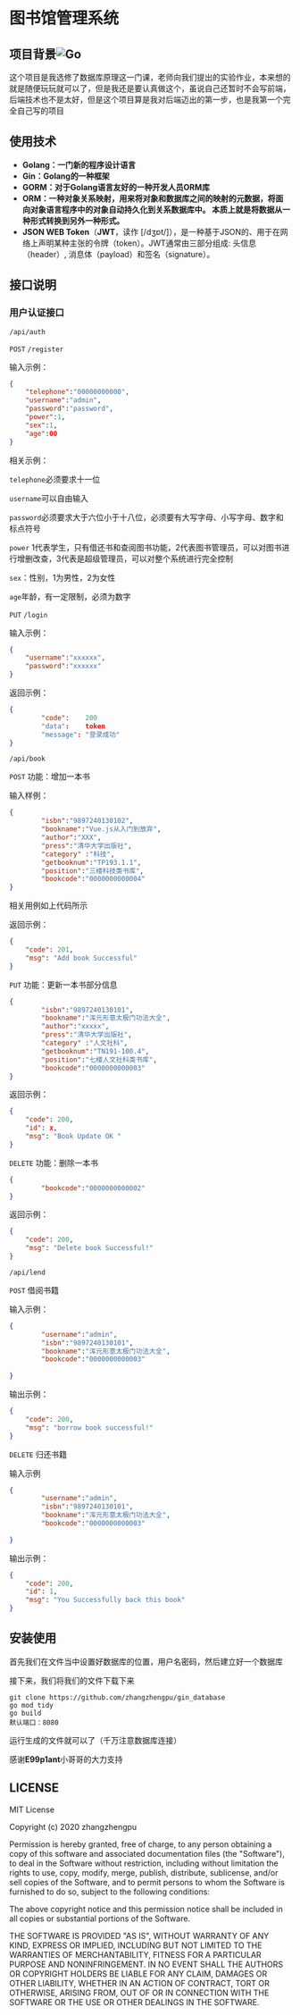 # 图书馆管理系统

## **项目背景![Go](https://github.com/zhangzhengpu/gin_database/workflows/Go/badge.svg)**

这个项目是我选修了数据库原理这一门课，老师向我们提出的实验作业，本来想的就是随便玩玩就可以了，但是我还是要认真做这个，虽说自己还暂时不会写前端，后端技术也不是太好，但是这个项目算是我对后端迈出的第一步，也是我第一个完全自己写的项目

## 使用技术

- **Golang：一门新的程序设计语言**
- **Gin：Golang的一种框架**
- **GORM：对于Golang语言友好的一种开发人员ORM库**
- **ORM：一种对象关系映射，用来将对象和数据库之间的映射的元数据，将面向对象语言程序中的对象自动持久化到关系数据库中。 本质上就是将数据从一种形式转换到另外一种形式。**
- **JSON WEB Token**（**JWT**，读作 [/dʒɒt/]），是一种基于JSON的、用于在网络上声明某种主张的令牌（token）。JWT通常由三部分组成: 头信息（header）, 消息体（payload）和签名（signature）。

## 接口说明

### 用户认证接口

`/api/auth`

`POST` `/register`

输入示例：

```json
{
    "telephone":"00000000000",
    "username":"admin",
    "password":"password",
    "power":1,
    "sex":1,
    "age":00
}
```

相关示例：

`telephone`必须要求十一位

`username`可以自由输入

`password`必须要求大于六位小于十八位，必须要有大写字母、小写字母、数字和标点符号

`power` 1代表学生，只有借还书和查阅图书功能，2代表图书管理员，可以对图书进行增删改查，3代表是超级管理员，可以对整个系统进行完全控制

`sex`：性别，1为男性，2为女性

`age`年龄，有一定限制，必须为数字

`PUT` `/login`

输入示例：

```json
{
    "username":"xxxxxx",
    "password":"xxxxxx"
}
```

返回示例：

```json
{
    	"code":    200
		"data":    token
		"message": "登录成功"
}		
```

`/api/book` 

`POST` 功能：增加一本书

输入样例：

```json
{
        "isbn":"9897240130102",
		"bookname":"Vue.js从入门到放弃",
		"author":"XXX",
		"press":"清华大学出版社",
		"category" :"科技",
		"getbooknum":"TP193.1.1",
        "position":"三楼科技类书库",
        "bookcode":"0000000000004"
}
```

相关用例如上代码所示

返回示例：

```json
{
    "code": 201,
    "msg": "Add book Successful"
}
```

`PUT` 功能：更新一本书部分信息

```json
{
        "isbn":"9897240130101",
		"bookname":"浑元形意太极门功法大全",
		"author":"xxxxx",
		"press":"清华大学出版社",
		"category" :"人文社科",
		"getbooknum":"TN191-100.4",
        "position":"七楼人文社科类书库",
        "bookcode":"0000000000003"
}
```

返回示例：

```json
{
    "code": 200,
    "id": x,
    "msg": "Book Update OK "
}
```

`DELETE` 功能：删除一本书

```json
{
        "bookcode":"0000000000002"
}
```

返回示例：

```json
{
    "code": 200,
    "msg": "Delete book Successful!"
}
```

`/api/lend` 

`POST` 借阅书籍

输入示例：

```json
{
    	"username":"admin",
        "isbn":"9897240130101",
		"bookname":"浑元形意太极门功法大全",
        "bookcode":"0000000000003"
        
}
```

输出示例：

```json
{
    "code": 200,
    "msg": "borrow book successful!"
}
```

`DELETE` 归还书籍

输入示例

```json
{
    	"username":"admin",
        "isbn":"9897240130101",
		"bookname":"浑元形意太极门功法大全",
        "bookcode":"0000000000003"
        
}
```

输出示例：

```json
{
    "code": 200,
    "id": 1,
    "msg": "You Successfully back this book"
}
```

## 安装使用

首先我们在文件当中设置好数据库的位置，用户名密码，然后建立好一个数据库

接下来，我们将我们的文件下载下来

```shell
git clone https://github.com/zhangzhengpu/gin_database
go mod tidy
go build 
默认端口：8080
```

运行生成的文件就可以了（千万注意数据库连接）

感谢**E99p1ant**小哥哥的大力支持

## LICENSE

MIT License

Copyright (c) 2020 zhangzhengpu

Permission is hereby granted, free of charge, to any person obtaining a copy
of this software and associated documentation files (the "Software"), to deal
in the Software without restriction, including without limitation the rights
to use, copy, modify, merge, publish, distribute, sublicense, and/or sell
copies of the Software, and to permit persons to whom the Software is
furnished to do so, subject to the following conditions:

The above copyright notice and this permission notice shall be included in all
copies or substantial portions of the Software.

THE SOFTWARE IS PROVIDED "AS IS", WITHOUT WARRANTY OF ANY KIND, EXPRESS OR
IMPLIED, INCLUDING BUT NOT LIMITED TO THE WARRANTIES OF MERCHANTABILITY,
FITNESS FOR A PARTICULAR PURPOSE AND NONINFRINGEMENT. IN NO EVENT SHALL THE
AUTHORS OR COPYRIGHT HOLDERS BE LIABLE FOR ANY CLAIM, DAMAGES OR OTHER
LIABILITY, WHETHER IN AN ACTION OF CONTRACT, TORT OR OTHERWISE, ARISING FROM,
OUT OF OR IN CONNECTION WITH THE SOFTWARE OR THE USE OR OTHER DEALINGS IN THE
SOFTWARE.